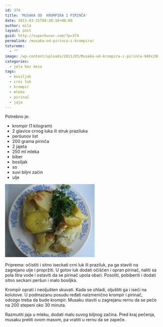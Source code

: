 ```yaml
---
id: 374
title: 'MUSAKA OD  KROMPIRA I PIRINČA'
date: 2011-03-31T08:20:18+00:00
author: mila
layout: post
guid: http://superkuvar.com/?p=374
permalink: /musaka-od-pirinca-i-krompira/
totvreme:
  - ""
image: /wp-content/uploads/2011/03/Musaka-od-krompira-i-pirinča-940x198.jpg
categories:
  - jela bez mesa
tags:
  - bosiljak
  - crni luk
  - krompir
  - mleko
  - pirinač
  - jaja
---
```

Potrebno je:

  * krompir (1 kilogram)
  * 2 glavice crnog luka ili struk praziluka
  * peršunov list
  * 200 grama pirinča
  * 2 jajeta
  * 250 ml mleka
  * biber
  * bosiljak
  * so
  * suvi biljni začin
  * ulje

<img class="alignnone size-medium wp-image-3097" title="Musaka od krompira i pirinča" src="/wp-content/uploads/2011/03/Musaka-od-krompira-i-pirinča-e1335526679299.jpg" alt="" width="295" height="241" /> 

Priprema: očistiti i sitno iseckati crni luk ili praziluk, pa ga staviti na zagrejano ulje i propržiti. U gotov luk dodati očišćen i opran pirinač, naliti sa pola litra vode i ostaviti da se pirinač upola obari. Posoliti, pobiberiti i dodati sitno seckani peršun i malo bosiljka.

Krompir oprati i neoljušten skuvati. Kada se ohladi, oljuštiti ga i iseći na kolutove. U podmazanu posudu ređati naizmenično krompir i pirinač, odozgo treba da bude krompir. Musaku staviti u zagrejanu rernu da se peče na 200 stepeni oko 30 minuta.

Razmutiti jaja u mleku, dodati malo suvog biljnog začina. Pred kraj pečenja, musaku preliti ovom masom, pa vratiti u rernu da se zapeče.
